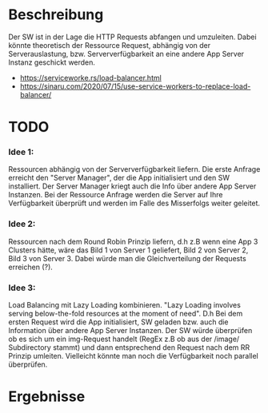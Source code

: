 # Beschreibung
Der SW ist in der Lage die HTTP Requests abfangen und umzuleiten. Dabei könnte theoretisch der Ressource Request, abhängig von der Serverauslastung, bzw. Serververfügbarkeit an eine andere App Server Instanz geschickt werden.

- https://serviceworke.rs/load-balancer.html
- https://sinaru.com/2020/07/15/use-service-workers-to-replace-load-balancer/


# TODO
### Idee 1:
 Ressourcen abhängig von der Serververfügbarkeit liefern. Die erste Anfrage erreicht den "Server Manager", der die App initialisiert und den SW installiert. Der Server Manager kriegt auch die Info über andere App Server Instanzen. Bei der Ressource Anfrage werden die Server auf Ihre Verfügbarkeit überprüft und werden im Falle des Misserfolgs weiter geleitet. 

### Idee 2:
 Ressourcen nach dem Round Robin Prinzip liefern, d.h z.B wenn eine App 3 Clusters hätte, wäre das Bild 1 von Server 1 geliefert, Bild 2 von Server 2, Bild 3 von Server 3. Dabei würde man die Gleichverteilung der Requests erreichen (?).      

### Idee 3:
 Load Balancing mit Lazy Loading kombinieren. "Lazy Loading involves serving below-the-fold resources at the moment of need". D.h Bei dem ersten Request wird die App initialisiert, SW geladen bzw. auch die Information über andere App Server Instanzen. Der SW würde überprüfen ob es sich um ein img-Request handelt (RegEx z.B ob aus der /image/ Subdirectory stammt) und dann entsprechend den Request nach dem RR Prinzip umleiten. Vielleicht könnte man noch die Verfügbarkeit noch parallel überprüfen.

# Ergebnisse
